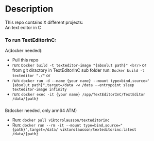 # Description
This repo contains X different projects:<br/>
An text editor in C

### To run TextEditorInC:
A(docker needed):<br/>
  - Pull this repo
  - run: `Docker build -t texteditor-image "{absolut path}" <br/>` or <br/> from git diractory in TextEditorInC sub folder run: `Docker build -t texteditor "./"` or<br/> 
  - run: `docker run -d --name {your name} --mount type=bind,source="{absolut path}",target=/data -w /data --entrypoint sleep texteditor-image infinity`
  - run: `docker exec -it {your name} /app/TextEditorInC/TextEditor /data/{path}`<br/>
###
B(docker needed, only arm64 ATM)
  - Run: `docker pull viktorolausson/texteditorinc`
  - Run: `docker run --rm -it --mount type=bind,source="{path}",target=/data/ viktorolausson/texteditorinc:latest /data/{path}`
